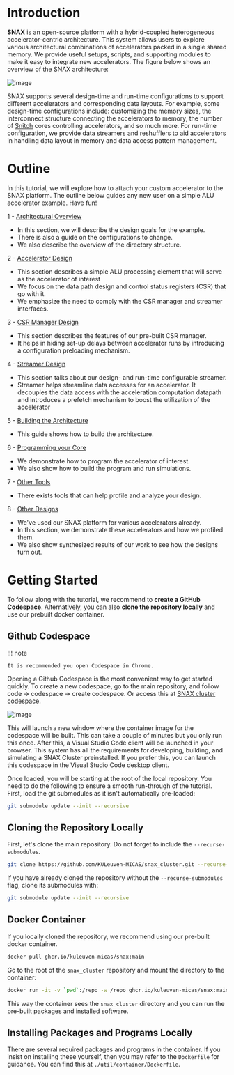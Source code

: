 # Introduction

**SNAX** is an open-source platform with a hybrid-coupled heterogeneous accelerator-centric architecture. This system allows users to explore various architectural combinations of accelerators packed in a single shared memory. We provide useful setups, scripts, and supporting modules to make it easy to integrate new accelerators. The figure below shows an overview of the SNAX architecture:

![image](https://github.com/KULeuven-MICAS/snax_cluster/assets/26665295/9242dd65-be3a-4472-8ae5-e026992f6a95)

SNAX supports several design-time and run-time configurations to support different accelerators and corresponding data layouts. For example, some design-time configurations include: customizing the memory sizes, the interconnect structure connecting the accelerators to memory, the number of [Snitch](https://github.com/pulp-platform/snitch_cluster) cores controlling accelerators, and so much more. For run-time configuration, we provide data streamers and reshufflers to aid accelerators in handling data layout in memory and data access pattern management. 

# Outline

In this tutorial, we will explore how to attach your custom accelerator to the SNAX platform. The outline below guides any new user on a simple ALU accelerator example. Have fun!

1 - [Architectural Overview](./architectural_overview.md)

- In this section, we will describe the design goals for the example.
- There is also a guide on the configurations to change.
- We also describe the overview of the directory structure.

2 - [Accelerator Design](./accelerator_design.md)

- This section describes a simple ALU processing element that will serve as the accelerator of interest
- We focus on the data path design and control status registers (CSR) that go with it.
- We emphasize the need to comply with the CSR manager and streamer interfaces.

3 - [CSR Manager Design](./csrman_design.md)

- This section describes the features of our pre-built CSR manager.
- It helps in hiding set-up delays between accelerator runs by introducing a configuration preloading mechanism.

4 - [Streamer Design](./streamer_design.md)

- This section talks about our design- and run-time configurable streamer.
- Streamer helps streamline data accesses for an accelerator. It decouples the data access with the acceleration computation datapath and introduces a prefetch mechanism to boost the utilization of the accelerator

5 - [Building the Architecture](./build_system.md)

- This guide shows how to build the architecture.

6 - [Programming your Core](./programming.md)

- We demonstrate how to program the accelerator of interest.
- We also show how to build the program and run simulations.

7 - [Other Tools](./other_tools.md)

- There exists tools that can help profile and analyze your design.

8 - [Other Designs](./more_designs.md)

- We've used our SNAX platform for various accelerators already.
- In this section, we demonstrate these accelerators and how we profiled them.
- We also show synthesized results of our work to see how the designs turn out.

# Getting Started

To follow along with the tutorial, we recommend to **create a GitHub Codespace**. Alternatively, you can also **clone the repository locally** and use our prebuilt docker container.

## Github Codespace

!!! note

    It is recommended you open Codespace in Chrome.

Opening a Github Codespace is the most convenient way to get started quickly. To create a new codespace, go to the main repository, and follow code -> codespace -> create codespace. Or access this at [SNAX cluster codespace](https://codespaces.new/KULeuven-MICAS/snitch_cluster).

![image](https://github.com/KULeuven-MICAS/snax_cluster/assets/26665295/2831e951-84ec-4909-a3a1-e3eef816c56e)

This will launch a new window where the container image for the codespace will be built. This can take a couple of minutes but you only run this once. After this, a Visual Studio Code client will be launched in your browser. This system has all the requirements for developing, building, and simulating a SNAX Cluster preinstalled. If you prefer this, you can launch this codespace in the Visual Studio Code desktop client.

Once loaded, you will be starting at the root of the local repository. You need to do the following to ensure a smooth run-through of the tutorial. First, load the git submodules as it isn't automatically pre-loaded:

```bash
git submodule update --init --recursive
```

## Cloning the Repository Locally

First, let's clone the main repository. Do not forget to include the `--recurse-submodules`.

```bash
git clone https://github.com/KULeuven-MICAS/snax_cluster.git --recurse-submodules
```

If you have already cloned the repository without the `--recurse-submodules` flag, clone its submodules with:

```bash
git submodule update --init --recursive
```

## Docker Container

If you locally cloned the repository, we recommend using our pre-built docker container.

```bash
docker pull ghcr.io/kuleuven-micas/snax:main
```

Go to the root of the `snax_cluster` repository and mount the directory to the container:

```bash
docker run -it -v `pwd`:/repo -w /repo ghcr.io/kuleuven-micas/snax:main
```

This way the container sees the `snax_cluster` directory and you can run the pre-built packages and installed software.

## Installing Packages and Programs Locally

There are several required packages and programs in the container. If you insist on installing these yourself, then you may refer to the `Dockerfile` for guidance. You can find this at `./util/container/Dockerfile`.
